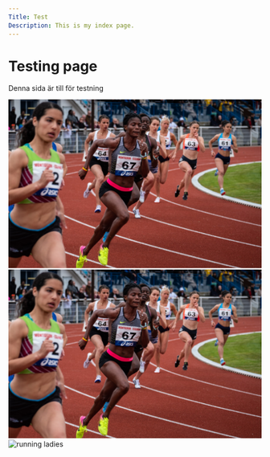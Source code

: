 ```yaml
---
Title: Test
Description: This is my index page.
---
```


Testing page
==========================

Denna sida är till för testning


<img src="assets/img/movement.jpg" alt="running ladies">
<img src="assets/img/movement.png" alt="running ladies">
<img src="image/movement.png&save-as=jpg&q=40" alt="running ladies">
